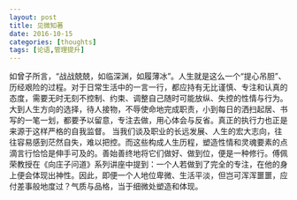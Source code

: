 ```yaml
---
layout: post
title: 见微知著
date: 2016-10-15
categories: [thoughts]
tags: [论语,管理提升]
---
```


如曾子所言，“战战兢兢，如临深渊，如履薄冰”。人生就是这么一个“提心吊胆”、历经艰险的过程。对于日常生活中的一言一行，都应持有无比谨慎、专注和认真的态度，需要无时无刻不控制、约束、调整自己随时可能放纵、失控的性情与行为。大到人生方向的选择，待人接物，不辱使命地完成职责，小到每日的洒扫起居、书写的一笔一划，都要予以留意，专注去做，用心体会与反省。真正的执行力也正是来源于这样严格的自我监督。 当我们谈及职业的长远发展、人生的宏大志向，往往容易感到茫然自失，难以把控。而这些构成人生历程，塑造性情和灵魂要素的点滴言行恰恰是伸手可及的。善始善终地将它们做好、做到位，便是一种修行。傅佩荣教授在《向庄子问道》系列讲座中提到：一个人若做到了完全的专注，在他的身上便会体现出神性。因此，即便一个人地位卑微、生活平淡，但岂可浑浑噩噩，应付差事般地度过？气质与品格，当于细微处塑造和体现。
